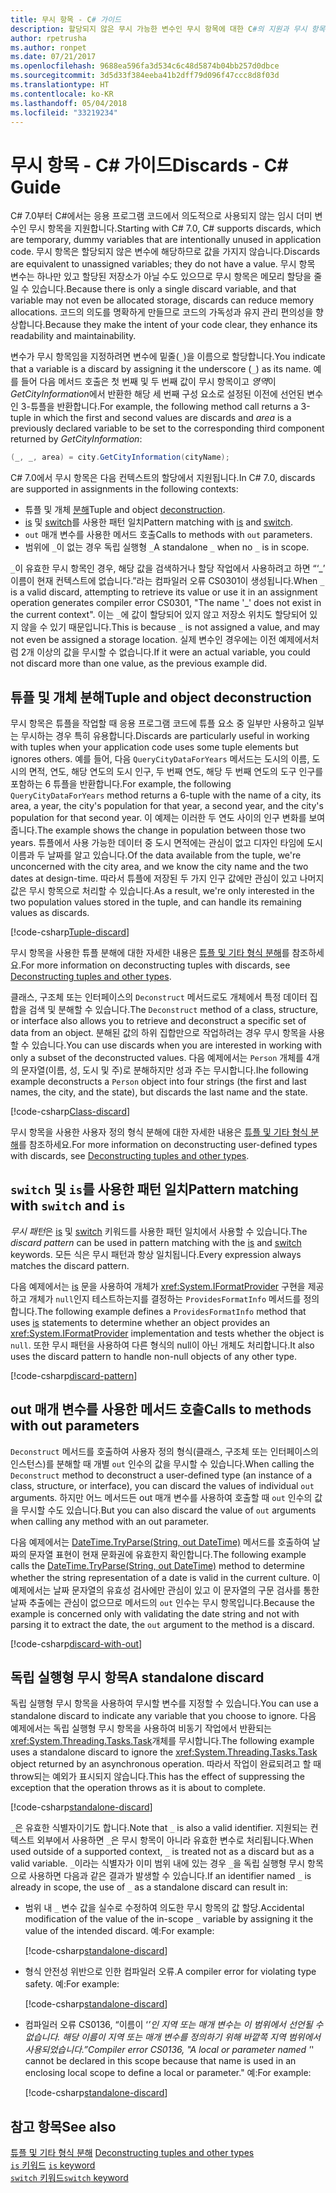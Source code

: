 ```yaml
---
title: 무시 항목 - C# 가이드
description: 할당되지 않은 무시 가능한 변수인 무시 항목에 대한 C#의 지원과 무시 항목을 사용할 수 있는 방법에 관해 설명합니다.
author: rpetrusha
ms.author: ronpet
ms.date: 07/21/2017
ms.openlocfilehash: 9688ea596fa3d534c6c48d5874b04bb257d0dbce
ms.sourcegitcommit: 3d5d33f384eeba41b2dff79d096f47ccc8d8f03d
ms.translationtype: HT
ms.contentlocale: ko-KR
ms.lasthandoff: 05/04/2018
ms.locfileid: "33219234"
---
```

# <a name="discards---c-guide"></a><span data-ttu-id="14dac-103">무시 항목 - C# 가이드</span><span class="sxs-lookup"><span data-stu-id="14dac-103">Discards - C# Guide</span></span>

<span data-ttu-id="14dac-104">C# 7.0부터 C#에서는 응용 프로그램 코드에서 의도적으로 사용되지 않는 임시 더미 변수인 무시 항목을 지원합니다.</span><span class="sxs-lookup"><span data-stu-id="14dac-104">Starting with C# 7.0, C# supports discards, which are temporary, dummy variables that are intentionally unused in application code.</span></span> <span data-ttu-id="14dac-105">무시 항목은 할당되지 않은 변수에 해당하므로 값을 가지지 않습니다.</span><span class="sxs-lookup"><span data-stu-id="14dac-105">Discards are equivalent to unassigned variables; they do not have a value.</span></span> <span data-ttu-id="14dac-106">무시 항목 변수는 하나만 있고 할당된 저장소가 아닐 수도 있으므로 무시 항목은 메모리 할당을 줄일 수 있습니다.</span><span class="sxs-lookup"><span data-stu-id="14dac-106">Because there is only a single discard variable, and that variable may not even be allocated storage, discards can reduce memory allocations.</span></span> <span data-ttu-id="14dac-107">코드의 의도를 명확하게 만들므로 코드의 가독성과 유지 관리 편의성을 향상합니다.</span><span class="sxs-lookup"><span data-stu-id="14dac-107">Because they make the intent of your code clear, they enhance its readability and maintainability.</span></span>

<span data-ttu-id="14dac-108">변수가 무시 항목임을 지정하려면 변수에 밑줄(`_`)을 이름으로 할당합니다.</span><span class="sxs-lookup"><span data-stu-id="14dac-108">You indicate that a variable is a discard by assigning it the underscore (`_`) as its name.</span></span> <span data-ttu-id="14dac-109">예를 들어 다음 메서드 호출은 첫 번째 및 두 번째 값이 무시 항목이고 *영역*이 *GetCityInformation*에서 반환한 해당 세 번째 구성 요소로 설정된 이전에 선언된 변수인 3-튜플을 반환합니다.</span><span class="sxs-lookup"><span data-stu-id="14dac-109">For example, the following method call returns a 3-tuple in which the first and second values are discards and *area* is a previously declared variable to be set to the corresponding third component returned by *GetCityInformation*:</span></span>

```csharp
(_, _, area) = city.GetCityInformation(cityName);
```

<span data-ttu-id="14dac-110">C# 7.0에서 무시 항목은 다음 컨텍스트의 할당에서 지원됩니다.</span><span class="sxs-lookup"><span data-stu-id="14dac-110">In C# 7.0, discards are supported in assignments in the following contexts:</span></span>

- <span data-ttu-id="14dac-111">튜플 및 개체 [분해](deconstruct.md)</span><span class="sxs-lookup"><span data-stu-id="14dac-111">Tuple and object [deconstruction](deconstruct.md).</span></span>
- <span data-ttu-id="14dac-112">[is](language-reference/keywords/is.md) 및 [switch](language-reference/keywords/switch.md)를 사용한 패턴 일치</span><span class="sxs-lookup"><span data-stu-id="14dac-112">Pattern matching with [is](language-reference/keywords/is.md) and [switch](language-reference/keywords/switch.md).</span></span>
- <span data-ttu-id="14dac-113">`out` 매개 변수를 사용한 메서드 호출</span><span class="sxs-lookup"><span data-stu-id="14dac-113">Calls to methods with `out` parameters.</span></span>
- <span data-ttu-id="14dac-114">범위에 `_`이 없는 경우 독립 실행형 `_`</span><span class="sxs-lookup"><span data-stu-id="14dac-114">A standalone `_` when no `_` is in scope.</span></span>

<span data-ttu-id="14dac-115">`_`이 유효한 무시 항목인 경우, 해당 값을 검색하거나 할당 작업에서 사용하려고 하면 “‘\_’ 이름이 현재 컨텍스트에 없습니다.”라는 컴파일러 오류 CS0301이 생성됩니다.</span><span class="sxs-lookup"><span data-stu-id="14dac-115">When `_` is a valid discard, attempting to retrieve its value or use it in an assignment operation generates compiler error CS0301, "The name '\_' does not exist in the current context".</span></span> <span data-ttu-id="14dac-116">이는 `_`에 값이 할당되어 있지 않고 저장소 위치도 할당되어 있지 않을 수 있기 때문입니다.</span><span class="sxs-lookup"><span data-stu-id="14dac-116">This is because `_` is not assigned a value, and may not even be assigned a storage location.</span></span> <span data-ttu-id="14dac-117">실제 변수인 경우에는 이전 예제에서처럼 2개 이상의 값을 무시할 수 없습니다.</span><span class="sxs-lookup"><span data-stu-id="14dac-117">If it were an actual variable, you could not discard more than one value, as the previous example did.</span></span>

## <a name="tuple-and-object-deconstruction"></a><span data-ttu-id="14dac-118">튜플 및 개체 분해</span><span class="sxs-lookup"><span data-stu-id="14dac-118">Tuple and object deconstruction</span></span>

<span data-ttu-id="14dac-119">무시 항목은 튜플을 작업할 때 응용 프로그램 코드에 튜플 요소 중 일부만 사용하고 일부는 무시하는 경우 특히 유용합니다.</span><span class="sxs-lookup"><span data-stu-id="14dac-119">Discards are particularly useful in working with tuples when your application code uses some tuple elements but ignores others.</span></span> <span data-ttu-id="14dac-120">예를 들어, 다음 `QueryCityDataForYears` 메서드는 도시의 이름, 도시의 면적, 연도, 해당 연도의 도시 인구, 두 번째 연도, 해당 두 번째 연도의 도구 인구를 포함하는 6 튜플을 반환합니다.</span><span class="sxs-lookup"><span data-stu-id="14dac-120">For example, the following `QueryCityDataForYears` method returns a 6-tuple with the name of a city, its area, a year, the city's population for that year, a second year, and the city's population for that second year.</span></span> <span data-ttu-id="14dac-121">이 예제는 이러한 두 연도 사이의 인구 변화를 보여 줍니다.</span><span class="sxs-lookup"><span data-stu-id="14dac-121">The example shows the change in population between those two years.</span></span> <span data-ttu-id="14dac-122">튜플에서 사용 가능한 데이터 중 도시 면적에는 관심이 없고 디자인 타임에 도시 이름과 두 날짜를 알고 있습니다.</span><span class="sxs-lookup"><span data-stu-id="14dac-122">Of the data available from the tuple, we're unconcerned with the city area, and we know the city name and the two dates at design-time.</span></span> <span data-ttu-id="14dac-123">따라서 튜플에 저장된 두 가지 인구 값에만 관심이 있고 나머지 값은 무시 항목으로 처리할 수 있습니다.</span><span class="sxs-lookup"><span data-stu-id="14dac-123">As a result, we're only interested in the two population values stored in the tuple, and can handle its remaining values as discards.</span></span>  

[!code-csharp[Tuple-discard](../../samples/snippets/csharp/programming-guide/deconstructing-tuples/discard-tuple1.cs)]

<span data-ttu-id="14dac-124">무시 항목을 사용한 튜플 분해에 대한 자세한 내용은 [튜플 및 기타 형식 분해](deconstruct.md#deconstructing-tuple-elements-with-discards)를 참조하세요.</span><span class="sxs-lookup"><span data-stu-id="14dac-124">For more information on deconstructing tuples with discards, see [Deconstructing tuples and other types](deconstruct.md#deconstructing-tuple-elements-with-discards).</span></span>

<span data-ttu-id="14dac-125">클래스, 구조체 또는 인터페이스의 `Deconstruct` 메서드로도 개체에서 특정 데이터 집합을 검색 및 분해할 수 있습니다.</span><span class="sxs-lookup"><span data-stu-id="14dac-125">The `Deconstruct` method of a class, structure, or interface also allows you to retrieve and deconstruct a specific set of data from an object.</span></span> <span data-ttu-id="14dac-126">분해된 값의 하위 집합만으로 작업하려는 경우 무시 항목을 사용할 수 있습니다.</span><span class="sxs-lookup"><span data-stu-id="14dac-126">You can use discards when you are interested in working with only a subset of the deconstructed values.</span></span> <span data-ttu-id="14dac-127">다음 예제에서는 `Person` 개체를 4개의 문자열(이름, 성, 도시 및 주)로 분해하지만 성과 주는 무시합니다.</span><span class="sxs-lookup"><span data-stu-id="14dac-127">Ihe following example deconstructs a `Person` object into four strings (the first and last names, the city, and the state), but discards the last name and the state.</span></span>

[!code-csharp[Class-discard](../../samples/snippets/csharp/programming-guide/deconstructing-tuples/class-discard1.cs)]

<span data-ttu-id="14dac-128">무시 항목을 사용한 사용자 정의 형식 분해에 대한 자세한 내용은 [튜플 및 기타 형식 분해](deconstruct.md#deconstructing-a-user-defined-type-with-discards)를 참조하세요.</span><span class="sxs-lookup"><span data-stu-id="14dac-128">For more information on deconstructing user-defined types with discards, see [Deconstructing tuples and other types](deconstruct.md#deconstructing-a-user-defined-type-with-discards).</span></span>

## <a name="pattern-matching-with-switch-and-is"></a><span data-ttu-id="14dac-129">`switch` 및 `is`를 사용한 패턴 일치</span><span class="sxs-lookup"><span data-stu-id="14dac-129">Pattern matching with `switch` and `is`</span></span>

<span data-ttu-id="14dac-130">*무시 패턴*은 [is](language-reference/keywords/is.md) 및 [switch](language-reference/keywords/switch.md) 키워드를 사용한 패턴 일치에서 사용할 수 있습니다.</span><span class="sxs-lookup"><span data-stu-id="14dac-130">The *discard pattern* can be used in pattern matching with the [is](language-reference/keywords/is.md) and [switch](language-reference/keywords/switch.md) keywords.</span></span> <span data-ttu-id="14dac-131">모든 식은 무시 패턴과 항상 일치됩니다.</span><span class="sxs-lookup"><span data-stu-id="14dac-131">Every expression always matches the discard pattern.</span></span>

<span data-ttu-id="14dac-132">다음 예제에서는 [is](language-reference/keywords/is.md) 문을 사용하여 개체가 <xref:System.IFormatProvider> 구현을 제공하고 개체가 `null`인지 테스트하는지를 결정하는 `ProvidesFormatInfo` 메서드를 정의합니다.</span><span class="sxs-lookup"><span data-stu-id="14dac-132">The following example defines a `ProvidesFormatInfo` method that uses [is](language-reference/keywords/is.md) statements to determine whether an object provides an <xref:System.IFormatProvider> implementation and tests whether the object is `null`.</span></span> <span data-ttu-id="14dac-133">또한 무시 패턴을 사용하여 다른 형식의 null이 아닌 개체도 처리합니다.</span><span class="sxs-lookup"><span data-stu-id="14dac-133">It also uses the discard pattern to handle non-null objects of any other type.</span></span>

[!code-csharp[discard-pattern](../../samples/snippets/csharp/programming-guide/discards/discard-pattern2.cs)]

## <a name="calls-to-methods-with-out-parameters"></a><span data-ttu-id="14dac-134">out 매개 변수를 사용한 메서드 호출</span><span class="sxs-lookup"><span data-stu-id="14dac-134">Calls to methods with out parameters</span></span>

<span data-ttu-id="14dac-135">`Deconstruct` 메서드를 호출하여 사용자 정의 형식(클래스, 구조체 또는 인터페이스의 인스턴스)를 분해할 때 개별 `out` 인수의 값을 무시할 수 있습니다.</span><span class="sxs-lookup"><span data-stu-id="14dac-135">When calling the `Deconstruct` method to deconstruct a user-defined type (an instance of a class, structure, or interface), you can discard the values of individual `out` arguments.</span></span> <span data-ttu-id="14dac-136">하지만 어느 메서드든 out 매개 변수를 사용하여 호출할 때 `out` 인수의 값을 무시할 수도 있습니다.</span><span class="sxs-lookup"><span data-stu-id="14dac-136">But you can also discard the value of `out` arguments when calling any method with an out parameter.</span></span> 

<span data-ttu-id="14dac-137">다음 예제에서는 [DateTime.TryParse(String, out DateTime)](<xref:System.DateTime.TryParse(System.String,System.DateTime@)>) 메서드를 호출하여 날짜의 문자열 표현이 현재 문화권에 유효한지 확인합니다.</span><span class="sxs-lookup"><span data-stu-id="14dac-137">The following example calls the [DateTime.TryParse(String, out DateTime)](<xref:System.DateTime.TryParse(System.String,System.DateTime@)>) method to determine whether the string representation of a date is valid in the current culture.</span></span> <span data-ttu-id="14dac-138">이 예제에서는 날짜 문자열의 유효성 검사에만 관심이 있고 이 문자열의 구문 검사를 통한 날짜 추출에는 관심이 없으므로 메서드의 `out` 인수는 무시 항목입니다.</span><span class="sxs-lookup"><span data-stu-id="14dac-138">Because the example is concerned only with validating the date string and not with parsing it to extract the date, the `out` argument to the method is a discard.</span></span>

[!code-csharp[discard-with-out](../../samples/snippets/csharp/programming-guide/discards/discard-out1.cs)]

## <a name="a-standalone-discard"></a><span data-ttu-id="14dac-139">독립 실행형 무시 항목</span><span class="sxs-lookup"><span data-stu-id="14dac-139">A standalone discard</span></span>

<span data-ttu-id="14dac-140">독립 실행형 무시 항목을 사용하여 무시할 변수를 지정할 수 있습니다.</span><span class="sxs-lookup"><span data-stu-id="14dac-140">You can use a standalone discard to indicate any variable that you choose to ignore.</span></span> <span data-ttu-id="14dac-141">다음 예제에서는 독립 실행형 무시 항목을 사용하여 비동기 작업에서 반환되는 <xref:System.Threading.Tasks.Task>개체를 무시합니다.</span><span class="sxs-lookup"><span data-stu-id="14dac-141">The following example uses a standalone discard to ignore the <xref:System.Threading.Tasks.Task> object returned by an asynchronous operation.</span></span> <span data-ttu-id="14dac-142">따라서 작업이 완료되려고 할 때 throw되는 예외가 표시되지 않습니다.</span><span class="sxs-lookup"><span data-stu-id="14dac-142">This has the effect of suppressing the exception that the operation throws as it is about to complete.</span></span>

[!code-csharp[standalone-discard](../../samples/snippets/csharp/programming-guide/discards/standalone-discard1.cs)]

<span data-ttu-id="14dac-143">`_`은 유효한 식별자이기도 합니다.</span><span class="sxs-lookup"><span data-stu-id="14dac-143">Note that `_` is also a valid identifier.</span></span> <span data-ttu-id="14dac-144">지원되는 컨텍스트 외부에서 사용하면 `_`은 무시 항목이 아니라 유효한 변수로 처리됩니다.</span><span class="sxs-lookup"><span data-stu-id="14dac-144">When used outside of a supported context, `_` is treated not as a discard but as a valid variable.</span></span> <span data-ttu-id="14dac-145">`_`이라는 식별자가 이미 범위 내에 있는 경우 `_`을 독립 실행형 무시 항목으로 사용하면 다음과 같은 결과가 발생할 수 있습니다.</span><span class="sxs-lookup"><span data-stu-id="14dac-145">If an identifier named `_` is already in scope, the use of `_` as a standalone discard can result in:</span></span>

- <span data-ttu-id="14dac-146">범위 내 `_` 변수 값을 실수로 수정하여 의도한 무시 항목의 값 할당.</span><span class="sxs-lookup"><span data-stu-id="14dac-146">Accidental modification of the value of the in-scope `_` variable by assigning it the value of the intended discard.</span></span> <span data-ttu-id="14dac-147">예:</span><span class="sxs-lookup"><span data-stu-id="14dac-147">For example:</span></span>

   [!code-csharp[standalone-discard](../../samples/snippets/csharp/programming-guide/discards/standalone-discard2.cs#1)]
 
- <span data-ttu-id="14dac-148">형식 안전성 위반으로 인한 컴파일러 오류.</span><span class="sxs-lookup"><span data-stu-id="14dac-148">A compiler error for violating type safety.</span></span> <span data-ttu-id="14dac-149">예:</span><span class="sxs-lookup"><span data-stu-id="14dac-149">For example:</span></span>

   [!code-csharp[standalone-discard](../../samples/snippets/csharp/programming-guide/discards/standalone-discard2.cs#2)]
 
- <span data-ttu-id="14dac-150">컴파일러 오류 CS0136, “이름이 ‘_’인 지역 또는 매개 변수는 이 범위에서 선언될 수 없습니다. 해당 이름이 지역 또는 매개 변수를 정의하기 위해 바깥쪽 지역 범위에서 사용되었습니다.”</span><span class="sxs-lookup"><span data-stu-id="14dac-150">Compiler error CS0136, "A local or parameter named '_' cannot be declared in this scope because that name is used in an enclosing local scope to define a local or parameter."</span></span> <span data-ttu-id="14dac-151">예:</span><span class="sxs-lookup"><span data-stu-id="14dac-151">For example:</span></span>

   [!code-csharp[standalone-discard](../../samples/snippets/csharp/programming-guide/discards/standalone-discard2.cs#3)]

## <a name="see-also"></a><span data-ttu-id="14dac-152">참고 항목</span><span class="sxs-lookup"><span data-stu-id="14dac-152">See also</span></span>
<span data-ttu-id="14dac-153">[튜플 및 기타 형식 분해](deconstruct.md) </span><span class="sxs-lookup"><span data-stu-id="14dac-153">[Deconstructing tuples and other types](deconstruct.md) </span></span>  
<span data-ttu-id="14dac-154">[`is` 키워드](language-reference/keywords/is.md) </span><span class="sxs-lookup"><span data-stu-id="14dac-154">[`is` keyword](language-reference/keywords/is.md) </span></span>  
[<span data-ttu-id="14dac-155">`switch` 키워드</span><span class="sxs-lookup"><span data-stu-id="14dac-155">`switch` keyword</span></span>](language-reference/keywords/switch.md)   
